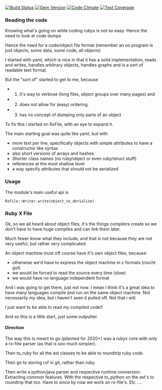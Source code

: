 [![Build Status](https://travis-ci.org/rubyx/rx-file.svg?branch=master)](https://travis-ci.org/rubyx/rx-file)
[![Gem Version](https://badge.fury.io/rb/rx-file.svg)](http://badge.fury.io/rb/rx-file)
[![Code Climate](https://codeclimate.com/github/rubyx/rx-file/badges/gpa.svg)](https://codeclimate.com/github/rubyx/rx-file)
[![Test Coverage](https://codeclimate.com/github/rubyx/rx-file/badges/coverage.svg)](https://codeclimate.com/github/rubyx/rx-file)

### Reading the code

Knowing what's going on while coding rubyx is not so easy: Hence the need to look at code dumps

Hence the need for a code/object file format
(remember an oo program is just objects, some data, some code, all objects)

I started with yaml, which is nice in that it has a solid implementation, reads and writes,
handles arbitrary objects, handles graphs and is a sort of readable text format.

But the "sort of" started to get to me, because

- 1) it's way to verbose (long files, object groups over many pages) and
- 2) does not allow for (easy) ordering.
- 3) has no concept of dumping only parts of an object

To fix this i started on RxFile, with an eye to expand it.

The main starting goal was quite like yaml, but with

- more text per line, specifically objects with simple attributes to have a constructor like syntax
- also short versions of arrays and hashes
- Shorter class names (no ruby/object or even ruby/struct stuff)
- references at the most shallow level
- a way specify attributes that should not be serialized

### Usage

The module's main useful api is

    RxFile::Writer.write(object_to_derialize)


### Ruby X File

Ok, so we all heard about object files, it's the things compilers create so we don't have to have
huge compiles and can link them later.

Much fewer know what they include, and that is not because they are not very useful,
but rather very complicated.

An object machine must off course have it's own object files, because:

- otherwise we'd have to express the object machine in c formats (nischt gut)
- we would be forced to read the source every time (slow)
- we would have no language independent format

And i was going to get there, just not now. I mean i think it's a great idea to have many languages
compile and run  on the same object machine.
Not necessarily my idea, but i haven't seen it pulled off. Not that i will.

I just want to be able to read my compiled code!!

And so this is a little start, just some outputter.

#### Direction

The way this is meant to go (planned for 2020+) was a rubyx core with only a rx-filw parser (as that is soo much simpler).

Then to_ruby for all the ast classes to be able to roundtrip ruby code.

Then go to storing rxf in git, rather than ruby.

Then write a python/java parser and respective runtime conversion. Extracting common features.
With the respective to_python on the ast's to roundtrip that too.
Have to since by now we work on rx-file's. Etc . ..
